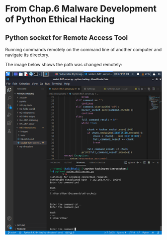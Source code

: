 

# From Chap.6 Malware Development of Python Ethical Hacking #

## Python socket for Remote Access Tool 

Running commands remotely on the command line of another computer and navigate its directory.

The image below shows the path was changed remotely:

![](images/ChangeDirectoryVictim.png)
